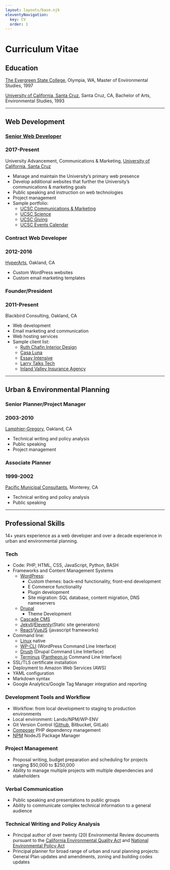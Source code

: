 ```yaml
---
layout: layouts/base.njk
eleventyNavigation:
  key: CV
  order: 1
---
```


# Curriculum Vitae

## Education

[The Evergreen State College](https://www.evergreen.edu/), Olympia, WA, Master of Environmental Studies, 1997

[University of California, Santa Cruz](https://ucsc.edu/), Santa Cruz, CA, Bachelor of Arts, Environmental Studies, 1993

---

## Web Development

### [Senior Web Developer](https://campusdirectory.ucsc.edu/cd_detail?uid=jchafin)

### 2017-Present

University Advancement, Communications & Marketing, [University of California, Santa Cruz](https://ucsc.edu/)

- Manage and maintain the University’s primary web presence
- Develop additional websites that further the University’s communications & marketing goals
- Public speaking and instruction on web technologies
- Project management
- Sample portfolio:
    - [UCSC Communications & Marketing](https://communications.ucsc.edu/)
    - [UCSC Science](https://science.ucsc.edu/)
    - [UCSC Giving](https://giving.ucsc.edu/)
    - [UCSC Events Calendar](https://calendar.ucsc.edu/)

### Contract Web Developer

### 2012-2016

[HyperArts](https://www.hyperarts.com/), Oakland, CA

- Custom WordPress websites
- Custom email marketing templates

### Founder/President

### 2011-Present

Blackbird Consulting, Oakland, CA

- Web development
- Email marketing and communication
- Web hosting services
- Sample client list:
    - [Ruth Chafin Interior Design](https://ruthchafininteriordesign.com/)
    - [Casa Luna](https://casalunayelapa.com/)
    - [Essay Intensive](https://www.essayintensive.com/)
    - [Larry Talks Tech](https://larrytalkstech.com/)
    - [Inland Valley Insurance Agency](https://larrytalkstech.com/)

---

## Urban & Environmental Planning

### Senior Planner/Project Manager

### 2003-2010

[Lamphier-Gregory](https://lamphier-gregory.com/), Oakland, CA

- Technical writing and policy analysis
- Public speaking
- Project management

### Associate Planner

### 1999-2002

[Pacific Municipal Consultants](https://pitchbook.com/profiles/company/108326-44#overview), Monterey, CA

- Technical writing and policy analysis
- Public speaking

---

## Professional Skills

14+ years experience as a web developer and over a decade experience in urban and environmental planning.

### Tech

- Code: PHP, HTML, CSS, JavaScript, Python, BASH
- Frameworks and Content Management Systems
    - [WordPress](https://wordpress.org/):
        - Custom themes: back-end functionality, front-end development
        - E Commerce functionality
        - Plugin development
        - Site migration: SQL database, content migration, DNS nameservers
    - [Drupal](https://www.drupal.org/)
        - Theme Development
    - [Cascade CMS](https://www.hannonhill.com/products/cascade-cms/index.html)
    - [Jekyll](https://jekyllrb.com/)/[Eleventy](https://www.11ty.dev/)(Static site generators)
    - [React](https://react.dev/)/[VueJS](https://vuejs.org/) (javascript frameworks)
- Command line:
    - [Linux](https://www.linux.com/) native
    - [WP-CLI](https://wp-cli.org/) (WordPress Command Line Interface)
    - [Drush](https://www.drush.org/12.x/) (Drupal Command Line Interface)
    - [Terminus](https://docs.pantheon.io/terminus) ([Pantheon.io](https://pantheon.io/) Command Line Interface)
- SSL/TLS certificate installation
- Deployment to Amazon Web Services (AWS)
- YAML configuration
- Markdown syntax
- Google Analytics/Google Tag Manager integration and reporting

### Development Tools and Workflow

- Workflow: from local development to staging to production environments
- Local environment: Lando/NPM/WP-ENV
- Git Version Control ([Github](https://github.com/Herm71/), Bitbucket, GitLab)
- [Composer](https://getcomposer.org/) PHP dependency management
- [NPM](https://www.npmjs.com/) NodeJS Package Manager

### Project Management

- Proposal writing, budget preparation and scheduling for projects ranging $50,000 to $250,000
- Ability to manage multiple projects with multiple dependencies and stakeholders

### Verbal Communication

- Public speaking and presentations to public groups
- Ability to communicate complex technical information to a general audience

### Technical Writing and Policy Analysis

- Principal author of over twenty (20) Environmental Review documents pursuant to the [California Environmental Quality Act](https://opr.ca.gov/ceqa/) and [National Environmental Policy Act](https://ceq.doe.gov/)
- Principal planner for broad range of urban and rural planning projects: General Plan updates and amendments, zoning and building codes updates

